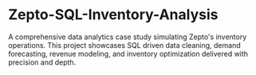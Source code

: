 # Zepto-SQL-Inventory-Analysis
A comprehensive data analytics case study simulating Zepto's inventory operations. This project showcases SQL driven data cleaning, demand forecasting, revenue modeling, and inventory optimization delivered with precision and depth.

